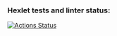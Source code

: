 ### Hexlet tests and linter status:
[![Actions Status](https://github.com/anilopchisak/frontend-project-12/actions/workflows/hexlet-check.yml/badge.svg)](https://github.com/anilopchisak/frontend-project-12/actions)